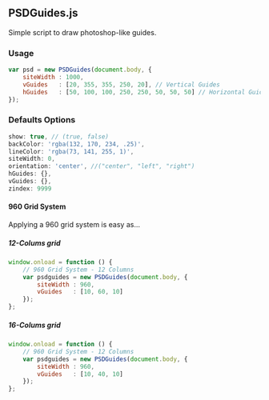 ## PSDGuides.js

Simple script to draw photoshop-like guides.

### Usage

```js
var psd = new PSDGuides(document.body, {
    siteWidth : 1000,
    vGuides   : [20, 355, 355, 250, 20], // Vertical Guides
    hGuides   : [50, 100, 100, 250, 250, 50, 50, 50] // Horizontal Guides
});
```
### Defaults Options

```js
show: true, // (true, false)
backColor: 'rgba(132, 170, 234, .25)',
lineColor: 'rgba(73, 141, 255, 1)',
siteWidth: 0,
orientation: 'center', //("center", "left", "right")
hGuides: {},
vGuides: {},
zindex: 9999
```

#### 960 Grid System

Applying a 960 grid system is easy as...

##### 12-Colums grid

```js
window.onload = function () {
    // 960 Grid System - 12 Columns
    var psdguides = new PSDGuides(document.body, {
        siteWidth : 960,
        vGuides   : [10, 60, 10]
    });
};
```

##### 16-Colums grid

```js
window.onload = function () {
    // 960 Grid System - 12 Columns
    var psdguides = new PSDGuides(document.body, {
        siteWidth : 960,
        vGuides   : [10, 40, 10]
    });
};
```